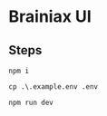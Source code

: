 # Brainiax UI

## Steps

   ```
   npm i
   ```

   ```
   cp .\.example.env .env
   ```

   ```
   npm run dev
   ```